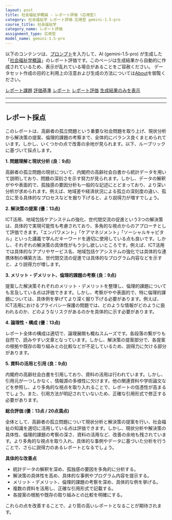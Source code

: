 ```yaml
---
layout: post
title: 社会福祉学概論 - レポート評価 (応用型)
category: 社会福祉学 レポート評価 応用型 gemini-1.5-pro
course_title: 社会福祉学
category_name: レポート評価
assignment_type: 応用型
model_name: gemini-1.5-pro
---
```


以下のコンテンツは、[プロンプト](https://github.com/takedatoshiyuki/synthetic_assignments/tree/main/generated/社会福祉学/gemini-1.5-pro/prompt_レポート評価-応用型.md)を入力して、AI (gemini-1.5-pro) が生成した「[社会福祉学概論](/contents/社会福祉学/)」のレポート評価です。このページは生成結果から自動的に作成されているため、表示が乱れている場合があることをご容赦ください。
データセット作成の目的と利用上の注意および生成の方法については[About](/About)を御覧ください。

[レポート課題](../レポート課題-応用型)
[評価基準](../評価基準-応用型)
[レポート](../レポート-応用型)
[レポート評価](../レポート評価-応用型)
[生成結果のみを表示](https://github.com/takedatoshiyuki/synthetic_assignments/tree/main/generated/社会福祉学/gemini-1.5-pro/レポート評価-応用型.md)
  

***
***
  
## レポート採点

このレポートは、高齢者の孤立問題という重要な社会問題を取り上げ、現状分析から解決策の提案、倫理的課題の考察まで、全体的にバランス良くまとめられています。しかし、いくつかの点で改善の余地が見られます。以下、ルーブリックに基づいて採点します。

**1. 問題理解と現状分析 (良：9点)**

高齢者の孤立問題の現状について、内閣府の高齢社会白書から統計データを用いて説明しており、問題の深刻さを示す努力が見られます。しかし、データの解釈がやや表面的で、孤独感の要因分析も一般的な記述にとどまっており、より深い分析が求められます。例えば、地域差や経済状況による孤立の深刻度の違い、孤立に至る具体的なプロセスなどを掘り下げると、より説得力が増すでしょう。

**2. 解決策の提案 (優：13点)**

ICT活用、地域包括ケアシステムの強化、世代間交流の促進という3つの解決策は、具体的で実現可能性も考慮されており、多角的な視点からのアプローチとして評価できます。「エンパワメント」「ケアマネジメント」「ソーシャルキャピタル」といった講義で学んだキーワードを適切に使用している点も良いです。しかし、それぞれの解決策の具体性がもう少し欲しいところです。例えば、ICT活用では具体的なアプリやサービス名、地域包括ケアシステムの強化では具体的な連携体制の構築方法、世代間交流の促進では具体的なプログラム内容などを示すと、より説得力が増します。

**3. メリット・デメリット、倫理的課題の考察 (良：9点)**

提案した解決策それぞれのメリット・デメリットを整理し、倫理的課題についても言及している点は評価できます。しかし、考察がやや表面的で、特に倫理的課題については、具体例を挙げてより深く掘り下げる必要があります。例えば、ICT活用におけるプライバシー保護の問題では、どのような情報がどのように扱われるのか、どのようなリスクがあるのかを具体的に示す必要があります。

**4. 論理性・構成 (優：13点)**

レポート全体の構成は適切で、論理展開も概ねスムーズです。各段落の繋がりも自然で、読みやすい文章となっています。しかし、解決策の提案部分で、各提案の根拠や既存の取り組みとの比較などが不足しているため、説得力に欠ける部分があります。

**5. 資料の活用と引用 (良：9点)**

内閣府の高齢社会白書を引用しており、資料の活用は行われています。しかし、引用元が一つしかなく、情報源の多様性に欠けます。他の関連資料や学術論文などを参照し、より多角的な視点を取り入れることで、レポートの信憑性が高まるでしょう。また、引用方法が明記されていないため、正確な引用形式で修正する必要があります。

**総合評価 (優：13点 / 20点満点)**

全体として、高齢者の孤立問題について現状分析と解決策の提案を行い、社会福祉の知識を適切に活用している点は評価できます。しかし、現状分析や解決策の具体性、倫理的課題の考察の深さ、資料の活用など、改善の余地も残されています。より多角的な視点を取り入れ、具体的な事例やデータに基づいた分析を行うことで、さらに説得力のあるレポートとなるでしょう。


**具体的な改善点**

* 統計データの解釈を深め、孤独感の要因を多角的に分析する。
* 解決策の具体性を高め、具体的な事例やプログラム内容を提示する。
* メリット・デメリット、倫理的課題の考察を深め、具体的な例を挙げる。
* 複数の資料を活用し、正確な引用形式で記載する。
* 各提案の根拠や既存の取り組みとの比較を明確にする。


これらの点を改善することで、より質の高いレポートとなることが期待されます。
